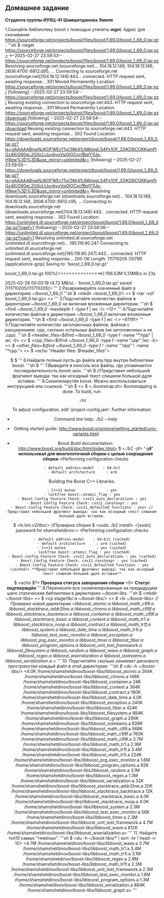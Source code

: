 ## Домашнее задание

**Студента группы ИУ8Ц-41**
**Шамшетдинова Эмиля**

1.Скачайте библиотеку boost с помощью утилиты **wget**. Адрес для скачивания https://sourceforge.net/projects/boost/files/boost/1.69.0/boost_1_69_0.tar.gz.
'''sh
$ <wget https://sourceforge.net/projects/boost/files/boost/1.69.0/boost_1_69_0.tar.gz> 
<--2025-02-27 23:59:53--  https://sourceforge.net/projects/boost/files/boost/1.69.0/boost_1_69_0.tar.gz
Resolving sourceforge.net (sourceforge.net)... 104.18.12.149, 104.18.13.149, 2606:4700::6812:d95, ...
Connecting to sourceforge.net (sourceforge.net)|104.18.12.149|:443... connected.
HTTP request sent, awaiting response... 301 Moved Permanently
Location: https://sourceforge.net/projects/boost/files/boost/1.69.0/boost_1_69_0.tar.gz/ [following]
--2025-02-27 23:59:54--  https://sourceforge.net/projects/boost/files/boost/1.69.0/boost_1_69_0.tar.gz/
Reusing existing connection to sourceforge.net:443.
HTTP request sent, awaiting response... 301 Moved Permanently
Location: https://sourceforge.net/projects/boost/files/boost/1.69.0/boost_1_69_0.tar.gz/download [following]
--2025-02-27 23:59:54--  https://sourceforge.net/projects/boost/files/boost/1.69.0/boost_1_69_0.tar.gz/download
Reusing existing connection to sourceforge.net:443.
HTTP request sent, awaiting response... 302 Found
Location: https://downloads.sourceforge.net/project/boost/boost/1.69.0/boost_1_69_0.tar.gz?ts=gAAAAABnwNJKOFWEc1TpCNK41UMktqgLS4Px1OF_33jKD6COKKamPiGz4KiO60eL2GXcLtJuybyxVsi0IOCxcfBqlY1Ua-H9ew%3D%3D&use_mirror=unlimited&r= [following]
--2025-02-27 23:59:55--  https://downloads.sourceforge.net/project/boost/boost/1.69.0/boost_1_69_0.tar.gz?ts=gAAAAABnwNJKOFWEc1TpCNK41UMktqgLS4Px1OF_33jKD6COKKamPiGz4KiO60eL2GXcLtJuybyxVsi0IOCxcfBqlY1Ua-H9ew%3D%3D&use_mirror=unlimited&r=
Resolving downloads.sourceforge.net (downloads.sourceforge.net)... 104.18.13.149, 104.18.12.149, 2606:4700::6812:c95, ...
Connecting to downloads.sourceforge.net (downloads.sourceforge.net)|104.18.13.149|:443... connected.
HTTP request sent, awaiting response... 302 Found
Location: https://unlimited.dl.sourceforge.net/project/boost/boost/1.69.0/boost_1_69_0.tar.gz?viasf=1 [following]
--2025-02-27 23:59:56--  https://unlimited.dl.sourceforge.net/project/boost/boost/1.69.0/boost_1_69_0.tar.gz?viasf=1
Resolving unlimited.dl.sourceforge.net (unlimited.dl.sourceforge.net)... 185.119.90.247
Connecting to unlimited.dl.sourceforge.net (unlimited.dl.sourceforge.net)|185.119.90.247|:443... connected.
HTTP request sent, awaiting response... 200 OK
Length: 111710205 (107M) [application/x-gzip]
Saving to: ‘boost_1_69_0.tar.gz’

boost_1_69_0.tar.gz 100%[================>] 106.53M  5.13MB/s    in 23s     

2025-02-28 00:00:19 (4.72 MB/s) - ‘boost_1_69_0.tar.gz’ saved [111710205/111710205]>
'''
2.Разархивируйте скаченный файл в директорию ~/boost_1_69_0
'''sh
$ <mkdir ~boost_1_69_0>
<>
$ <tar -xzf boost_1_69_0.tar.gz>
<>
'''
3.Подсчитайте количество файлов в директории ~/boost_1_69_0 не включая вложенные директории.
'''sh
$ <find ~/boost_1_69_0 -maxdepth 1 -type f | wc -l>
<12>
'''
4.Подсчитайте количество файлов в директории ~/boost_1_69_0 включая вложенные директории.
'''sh
$ <find ~/boost_1_69_0 -type f | wc -l  >
<61191>
'''
5.Подсчитайте количество заголовочных файлов, файлов с расширением .cpp, сколько остальных файлов (не заголовочных и не .cpp).
'''sh
$ <header_files=$(find ~/boost_1_69_0 -type f -name "*.hpp" | wc -l)>
<>
$ <cpp_files=$(find ~/boost_1_69_0 -type f -name "*cpp" |wc -l)>
<>
$ <other_files=$(find ~/boost_1_69_0 -type f ! -name "*.hpp" ! -name "*cpp.">
<>
$ <echo "Header files: $header_files">
<Header files: 14912>
$ <echo "CPP files: $cpp_files" >
<CPP files: 13774>
$ <echo "Other files: $other_files">
<Other files: 46279>
'''
6.Найдите полный пусть до файла any.hpp внутри библиотеки boost.
'''sh
$ <find ~/boost_1_69_0 -name "any.hpp">
</home/shamshetdinov/boost_1_69_0/boost/type_erasure/any.hpp
/home/shamshetdinov/boost_1_69_0/boost/fusion/algorithm/query/detail/any.hpp
/home/shamshetdinov/boost_1_69_0/boost/fusion/algorithm/query/any.hpp
/home/shamshetdinov/boost_1_69_0/boost/fusion/include/any.hpp
/home/shamshetdinov/boost_1_69_0/boost/xpressive/detail/utility/any.hpp
/home/shamshetdinov/boost_1_69_0/boost/any.hpp
/home/shamshetdinov/boost_1_69_0/boost/spirit/home/support/algorithm/any.hpp
/home/shamshetdinov/boost_1_69_0/boost/proto/detail/any.hpp
/home/shamshetdinov/boost_1_69_0/boost/hana/any.hpp
/home/shamshetdinov/boost_1_69_0/boost/hana/fwd/any.hpp>
'''
7.Выведите в консоль все файлы, где упоминается последовательность boost::asio.
'''sh
$ <grep -rl "boost::asio" ~/boost_1_69_0>
</home/shamshetdinov/boost_1_69_0/boost/asio/serial_port.hpp
/home/shamshetdinov/boost_1_69_0/boost/asio/buffered_write_stream.hpp
/home/shamshetdinov/boost_1_69_0/boost/asio/ts/netfwd.hpp
/home/shamshetdinov/boost_1_69_0/boost/asio/local/datagram_protocol.hpp
/home/shamshetdinov/boost_1_69_0/boost/asio/local/stream_protocol.hpp> //Представил небольшой фрагмент вывода: так как исходный текст слишком большой ддля вставки.
'''
8.Скомпилирутйе boost. Можно воспользоваться инструкцией или ссылкой.
'''sh
$ <cd ~/boost_1_69_0>
<>
$ <./bootstrap.sh>
<Building Boost.Build engine with toolset gcc... tools/build/src/engine/bin.linuxarm/b2
Detecting Python version... 3.12
Detecting Python root... /usr
Unicode/ICU support for Boost.Regex?... /usr
Generating Boost.Build configuration in project-config.jam...

Bootstrapping is done. To build, run:

    ./b2
    
To adjust configuration, edit 'project-config.jam'.
Further information:

   - Command line help:
     ./b2 --help
     
   - Getting started guide: 
     http://www.boost.org/more/getting_started/unix-variants.html
     
   - Boost.Build documentation:
     http://www.boost.org/build/doc/html/index.html>
$ <./b2 -j4> **'-j4' использовал для многопоточной сборки с целью сокращения сборки**
<Performing configuration checks

    - default address-model    : 64-bit
    - default architecture     : arm

Building the Boost C++ Libraries.


    - C++11 mutex              : yes
    - lockfree boost::atomic_flag : yes
    - Boost.Config Feature Check: cxx11_auto_declarations : yes
    - Boost.Config Feature Check: cxx11_constexpr : yes
    - Boost.Config Feature Check: cxx11_defaulted_functions : yes> //Представил небольшой фрагмент вывода: так как исходный текст слишком большой ддля вставки.
$ <ls bin.v2/libs/> //Проверка сборки
<atomic     contract   filesystem  math            serialization  timer
chrono     coroutine  graph       program_options  stacktrace     type_erasure
config     date_time  iostreams   python           system         wave
container  exception  locale      random           test
context    fiber      log         regex            thread                     >
$ <sudo ./b2 install>
<[sudo] password for shamshetdinov:>
<Performing configuration checks

    - default address-model    : 64-bit (cached)
    - default architecture     : arm (cached)
    - C++11 mutex              : yes (cached)
    - lockfree boost::atomic_flag : yes (cached)
    - Boost.Config Feature Check: cxx11_auto_declarations : yes (cached)
    - Boost.Config Feature Check: cxx11_constexpr : yes (cached)
    - Boost.Config Feature Check: cxx11_defaulted_functions : yes (cached)> **Представил небольшой фрагмент вывода: так как исходный текст слишком большой ддля вставки**
$ <echo $?> **Проверка статуса завершения сборки**
<0>         **Статус подтверждён**
'''
9.Перенесите все скомпилированные на предыдущем шаге статические библиотеки в директорию ~/boost-libs.
'''sh
$ <mkdir ~/boost-libs>
<>
$ <cp stage/lib/*.a ~/boost-libs/>
<>
$ <ls ~/boost-libs>   //Проверка новой директории
<libboost_atomic.a     libboost_math_c99.a         libboost_stacktrace_addr2line.a
libboost_chrono.a      libboost_math_c99f.a         libboost_stacktrace_backtrace.a
libboost_container.a   libboost_math_c99l.a         libboost_stacktrace_basic.a
libboost_context.a     libboost_math_tr1.a          libboost_stacktrace_noop.a
libboost_contract.a    libboost_math_tr1f.a         libboost_system.a
libboost_date_time.a   libboost_math_tr1l.a         libboost_test_exec_monitor.a
libboost_exception.a   libboost_prg_exec_monitor.a  libboost_timer.a
libboost_fiber.a       libboost_program_options.a   libboost_unit_test_framework.a
libboost_filesystem.a  libboost_random.a            libboost_wave.a
libboost_graph.a       libboost_regex.a             libboost_wserialization.a
libboost_iostreams.a   libboost_serialization.a                                      >
'''
10. Подсчитайте сколько занимает дискового пространства каждый файл в этой директории.
'''sh
$ <du -h ~/boost-libs/*>
<4.0K    /home/shamshetdinov/boost-libs/libboost_atomic.a
264K    /home/shamshetdinov/boost-libs/libboost_chrono.a
148K    /home/shamshetdinov/boost-libs/libboost_container.a
24K     /home/shamshetdinov/boost-libs/libboost_context.a
364K    /home/shamshetdinov/boost-libs/libboost_contract.a
160K    /home/shamshetdinov/boost-libs/libboost_date_time.a
4.0K    /home/shamshetdinov/boost-libs/libboost_exception.a
240K    /home/shamshetdinov/boost-libs/libboost_fiber.a
424K    /home/shamshetdinov/boost-libs/libboost_filesystem.a
884K    /home/shamshetdinov/boost-libs/libboost_graph.a
296K    /home/shamshetdinov/boost-libs/libboost_iostreams.a
828K    /home/shamshetdinov/boost-libs/libboost_math_c99.a
568K    /home/shamshetdinov/boost-libs/libboost_math_c99f.a
760K    /home/shamshetdinov/boost-libs/libboost_math_c99l.a
3.7M    /home/shamshetdinov/boost-libs/libboost_math_tr1.a
2.9M    /home/shamshetdinov/boost-libs/libboost_math_tr1f.a
3.4M    /home/shamshetdinov/boost-libs/libboost_math_tr1l.a
224K    /home/shamshetdinov/boost-libs/libboost_prg_exec_monitor.a
1.6M    /home/shamshetdinov/boost-libs/libboost_program_options.a
92K     /home/shamshetdinov/boost-libs/libboost_random.a
3.1M    /home/shamshetdinov/boost-libs/libboost_regex.a
1.3M    /home/shamshetdinov/boost-libs/libboost_serialization.a
32K     /home/shamshetdinov/boost-libs/libboost_stacktrace_addr2line.a
20K     /home/shamshetdinov/boost-libs/libboost_stacktrace_backtrace.a
12K     /home/shamshetdinov/boost-libs/libboost_stacktrace_basic.a
4.0K    /home/shamshetdinov/boost-libs/libboost_stacktrace_noop.a
4.0K    /home/shamshetdinov/boost-libs/libboost_system.a
2.3M    /home/shamshetdinov/boost-libs/libboost_test_exec_monitor.a
56K     /home/shamshetdinov/boost-libs/libboost_timer.a
2.3M    /home/shamshetdinov/boost-libs/libboost_unit_test_framework.a
4.7M    /home/shamshetdinov/boost-libs/libboost_wave.a
812K    /home/shamshetdinov/boost-libs/libboost_wserialization.a>
'''
11. Найдите топ10 самых "тяжёлых".
'''sh
$ <du -h ~/boost-libs/* | sort -hr | head -n 10>
<4.7M    /home/shamshetdinov/boost-libs/libboost_wave.a
3.7M    /home/shamshetdinov/boost-libs/libboost_math_tr1.a
3.4M    /home/shamshetdinov/boost-libs/libboost_math_tr1l.a
3.1M    /home/shamshetdinov/boost-libs/libboost_regex.a
2.9M    /home/shamshetdinov/boost-libs/libboost_math_tr1f.a
2.3M    /home/shamshetdinov/boost-libs/libboost_unit_test_framework.a
2.3M    /home/shamshetdinov/boost-libs/libboost_test_exec_monitor.a
1.6M    /home/shamshetdinov/boost-libs/libboost_program_options.a
1.3M    /home/shamshetdinov/boost-libs/libboost_serialization.a
884K    /home/shamshetdinov/boost-libs/libboost_graph.a>
'''
